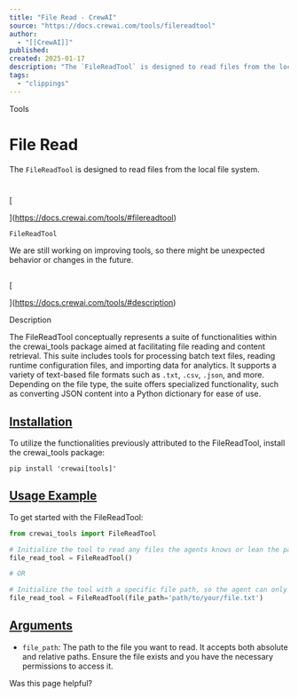 ```yaml
---
title: "File Read - CrewAI"
source: "https://docs.crewai.com/tools/filereadtool"
author:
  - "[[CrewAI]]"
published:
created: 2025-01-17
description: "The `FileReadTool` is designed to read files from the local file system."
tags:
  - "clippings"
---
```

Tools

# File Read

The `FileReadTool` is designed to read files from the local file system.

# 

[​

](https://docs.crewai.com/tools/#filereadtool)

`FileReadTool`

We are still working on improving tools, so there might be unexpected behavior or changes in the future.

## 

[​

](https://docs.crewai.com/tools/#description)

Description

The FileReadTool conceptually represents a suite of functionalities within the crewai\_tools package aimed at facilitating file reading and content retrieval. This suite includes tools for processing batch text files, reading runtime configuration files, and importing data for analytics. It supports a variety of text-based file formats such as `.txt`, `.csv`, `.json`, and more. Depending on the file type, the suite offers specialized functionality, such as converting JSON content into a Python dictionary for ease of use.

## [Installation​](https://docs.crewai.com/tools/#installation)

To utilize the functionalities previously attributed to the FileReadTool, install the crewai\_tools package:

```shell
pip install 'crewai[tools]'
```

## [Usage Example​](https://docs.crewai.com/tools/#usage-example)

To get started with the FileReadTool:


```python
from crewai_tools import FileReadTool

# Initialize the tool to read any files the agents knows or lean the path for
file_read_tool = FileReadTool()

# OR

# Initialize the tool with a specific file path, so the agent can only read the content of the specified file
file_read_tool = FileReadTool(file_path='path/to/your/file.txt')
```

## [Arguments​](https://docs.crewai.com/tools/#arguments)

- `file_path`: The path to the file you want to read. It accepts both absolute and relative paths. Ensure the file exists and you have the necessary permissions to access it.

Was this page helpful?